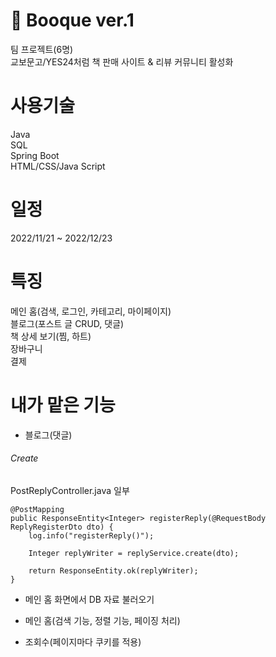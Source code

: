# 📕 Booque ver.1
팀 프로젝트(6명) </br>
교보문고/YES24처럼 책 판매 사이트 & 리뷰 커뮤니티 활성화
# 사용기술
Java </br>
SQL </br>
Spring Boot </br>
HTML/CSS/Java Script
# 일정
2022/11/21 ~ 2022/12/23 </br>
# 특징
메인 홈(검색, 로그인, 카테고리, 마이페이지) </br>
블로그(포스트 글 CRUD, 댓글) </br>
책 상세 보기(찜, 하트) </br>
장바구니 </br>
결제
# 내가 맡은 기능
- 블로그(댓글)
 ###### Create
PostReplyController.java 일부

    @PostMapping
    public ResponseEntity<Integer> registerReply(@RequestBody ReplyRegisterDto dto) {
        log.info("registerReply()");

        Integer replyWriter = replyService.create(dto);

        return ResponseEntity.ok(replyWriter);
    }
    
- 메인 홈 화면에서 DB 자료 불러오기

- 메인 홈(검색 기능, 정렬 기능, 페이징 처리)

- 조회수(페이지마다 쿠키를 적용)

